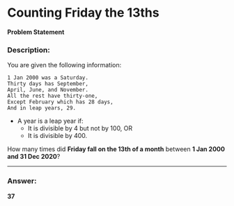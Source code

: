 # Counting Friday the 13ths  

**Problem Statement**  

### Description:  

You are given the following information:  

```
1 Jan 2000 was a Saturday.  
Thirty days has September,  
April, June, and November.  
All the rest have thirty-one,  
Except February which has 28 days,  
And in leap years, 29.  
```

- A year is a leap year if:  
  - It is divisible by 4 but not by 100, OR  
  - It is divisible by 400.  

How many times did **Friday fall on the 13th of a month** between **1 Jan 2000 and 31 Dec 2020**?  

---

### Answer:  
**37**
